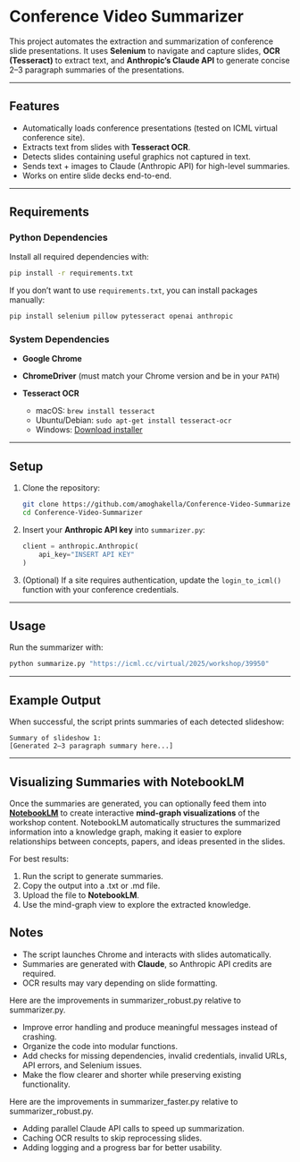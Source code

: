 # Conference Video Summarizer

This project automates the extraction and summarization of conference slide presentations. It uses **Selenium** to navigate and capture slides, **OCR (Tesseract)** to extract text, and **Anthropic’s Claude API** to generate concise 2–3 paragraph summaries of the presentations.

---

## Features

* Automatically loads conference presentations (tested on ICML virtual conference site).
* Extracts text from slides with **Tesseract OCR**.
* Detects slides containing useful graphics not captured in text.
* Sends text + images to Claude (Anthropic API) for high-level summaries.
* Works on entire slide decks end-to-end.

---

## Requirements

### Python Dependencies

Install all required dependencies with:

```bash
pip install -r requirements.txt
```

If you don’t want to use `requirements.txt`, you can install packages manually:

```bash
pip install selenium pillow pytesseract openai anthropic
```

### System Dependencies

* **Google Chrome**
* **ChromeDriver** (must match your Chrome version and be in your `PATH`)
* **Tesseract OCR**

  * macOS: `brew install tesseract`
  * Ubuntu/Debian: `sudo apt-get install tesseract-ocr`
  * Windows: [Download installer](https://github.com/tesseract-ocr/tesseract/wiki)

---

## Setup

1. Clone the repository:

   ```bash
   git clone https://github.com/amoghakella/Conference-Video-Summarizer.git
   cd Conference-Video-Summarizer
   ```

2. Insert your **Anthropic API key** into `summarizer.py`:

   ```python
   client = anthropic.Anthropic(
       api_key="INSERT API KEY"
   )
   ```

3. (Optional) If a site requires authentication, update the `login_to_icml()` function with your conference credentials.

---

## Usage

Run the summarizer with:

```bash
python summarize.py "https://icml.cc/virtual/2025/workshop/39950"
```

---

## Example Output

When successful, the script prints summaries of each detected slideshow:

```
Summary of slideshow 1:
[Generated 2–3 paragraph summary here...]
```

---

## Visualizing Summaries with NotebookLM

Once the summaries are generated, you can optionally feed them into **[NotebookLM](https://notebooklm.google/)** to create interactive **mind-graph visualizations** of the workshop content. NotebookLM automatically structures the summarized information into a knowledge graph, making it easier to explore relationships between concepts, papers, and ideas presented in the slides.

For best results:
1. Run the script to generate summaries.
2. Copy the output into a .txt or .md file.
3. Upload the file to **NotebookLM**.
4. Use the mind-graph view to explore the extracted knowledge.

## Notes

* The script launches Chrome and interacts with slides automatically.
* Summaries are generated with **Claude**, so Anthropic API credits are required.
* OCR results may vary depending on slide formatting.

Here are the improvements in summarizer_robust.py relative to summarizer.py.
* Improve error handling and produce meaningful messages instead of crashing.
* Organize the code into modular functions.
* Add checks for missing dependencies, invalid credentials, invalid URLs, API errors, and Selenium issues.
* Make the flow clearer and shorter while preserving existing functionality.

Here are the improvements in summarizer_faster.py relative to summarizer_robust.py. 
* Adding parallel Claude API calls to speed up summarization. 
* Caching OCR results to skip reprocessing slides.
* Adding logging and a progress bar for better usability.
